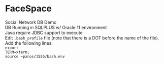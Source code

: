 # FaceSpace
Social Network DB Demo<br/>
DB Running in SQLPLUS w/ Oracle 11 environment<br/>
Java require JDBC support to execute<br/>
Edit <code>.bash_profile</code> file (note that there is a DOT before the name of the file). Add the following lines:<br/>
  <code>export TERM=xterm;</code><br/>
  <code>source ~panos/1555/bash.env</code>
